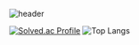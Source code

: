 ![header](https://capsule-render.vercel.app/api?type=wave&color=auto&height=300&section=header&text=Welcom!Jangwoo's\tGit%20render&fontSize=90)

[![Solved.ac Profile](http://mazassumnida.wtf/api/generate_badge?boj=8282qwe)](https://solved.ac/8282qwe)
![Top Langs](https://github-readme-stats.vercel.app/api/top-langs/?username=8282qwe&layout=compact&theme=dark)


<!--
**8282qwe/8282qwe** is a ✨ _special_ ✨ repository because its `README.md` (this file) appears on your GitHub profile.

Here are some ideas to get you started:

- 🔭 I’m currently working on ...
- 🌱 I’m currently learning ...
- 👯 I’m looking to collaborate on ...
- 🤔 I’m looking for help with ...
- 💬 Ask me about ...
- 📫 How to reach me: ...
- 😄 Pronouns: ...
- ⚡ Fun fact: ...
-->
